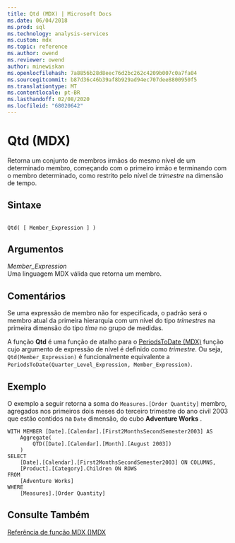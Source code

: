 ```yaml
---
title: Qtd (MDX) | Microsoft Docs
ms.date: 06/04/2018
ms.prod: sql
ms.technology: analysis-services
ms.custom: mdx
ms.topic: reference
ms.author: owend
ms.reviewer: owend
author: minewiskan
ms.openlocfilehash: 7a8856b28d8eec76d2bc262c4209b007c0a7fa04
ms.sourcegitcommit: b87d36c46b39af8b929ad94ec707dee8800950f5
ms.translationtype: MT
ms.contentlocale: pt-BR
ms.lasthandoff: 02/08/2020
ms.locfileid: "68020642"
---
```

# <a name="qtd-mdx"></a>Qtd (MDX)


  Retorna um conjunto de membros irmãos do mesmo nível de um determinado membro, começando com o primeiro irmão e terminando com o membro determinado, como restrito pelo nível de *trimestre* na dimensão de tempo.  
  
## <a name="syntax"></a>Sintaxe  
  
```  
  
Qtd( [ Member_Expression ] )  
```  
  
## <a name="arguments"></a>Argumentos  
 *Member_Expression*  
 Uma linguagem MDX válida que retorna um membro.  
  
## <a name="remarks"></a>Comentários  
 Se uma expressão de membro não for especificada, o padrão será o membro atual da primeira hierarquia com um nível do tipo *trimestres* na primeira dimensão do tipo *time* no grupo de medidas.  
  
 A função **Qtd** é uma função de atalho para o [PeriodsToDate &#40;MDX&#41;](../mdx/periodstodate-mdx.md) função cujo argumento de expressão de nível é definido como *trimestre*. Ou seja, `Qtd(Member_Expression)` é funcionalmente equivalente a `PeriodsToDate(Quarter_Level_Expression, Member_Expression)`.  
  
## <a name="example"></a>Exemplo  
 O exemplo a seguir retorna a soma do `Measures.[Order Quantity]` membro, agregados nos primeiros dois meses do terceiro trimestre do ano civil 2003 que estão contidos na `Date` dimensão, do cubo **Adventure Works** .  
  
```  
WITH MEMBER [Date].[Calendar].[First2MonthsSecondSemester2003] AS  
    Aggregate(  
        QTD([Date].[Calendar].[Month].[August 2003])  
    )  
SELECT   
    [Date].[Calendar].[First2MonthsSecondSemester2003] ON COLUMNS,  
    [Product].[Category].Children ON ROWS  
FROM  
    [Adventure Works]  
WHERE  
    [Measures].[Order Quantity]  
```  
  
## <a name="see-also"></a>Consulte Também  
 [Referência de função MDX &#40;&#41;MDX](../mdx/mdx-function-reference-mdx.md)  
  
  
